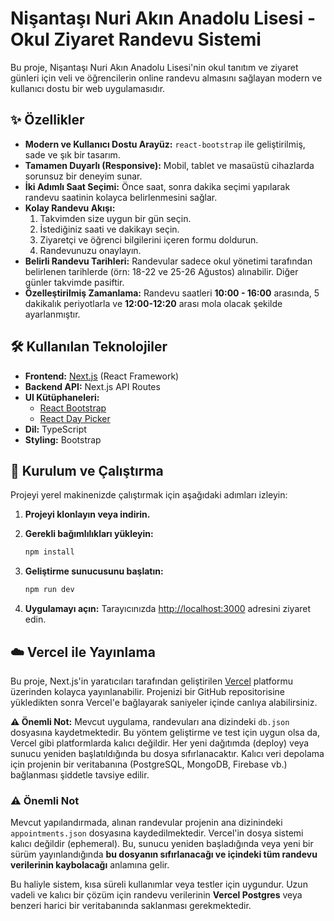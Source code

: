 # Nişantaşı Nuri Akın Anadolu Lisesi - Okul Ziyaret Randevu Sistemi

Bu proje, Nişantaşı Nuri Akın Anadolu Lisesi'nin okul tanıtım ve ziyaret günleri için veli ve öğrencilerin online randevu almasını sağlayan modern ve kullanıcı dostu bir web uygulamasıdır.

## ✨ Özellikler

- **Modern ve Kullanıcı Dostu Arayüz:** `react-bootstrap` ile geliştirilmiş, sade ve şık bir tasarım.
- **Tamamen Duyarlı (Responsive):** Mobil, tablet ve masaüstü cihazlarda sorunsuz bir deneyim sunar.
- **İki Adımlı Saat Seçimi:** Önce saat, sonra dakika seçimi yapılarak randevu saatinin kolayca belirlenmesini sağlar.
- **Kolay Randevu Akışı:**
    1.  Takvimden size uygun bir gün seçin.
    2.  İstediğiniz saati ve dakikayı seçin.
    3.  Ziyaretçi ve öğrenci bilgilerini içeren formu doldurun.
    4.  Randevunuzu onaylayın.
- **Belirli Randevu Tarihleri:** Randevular sadece okul yönetimi tarafından belirlenen tarihlerde (örn: 18-22 ve 25-26 Ağustos) alınabilir. Diğer günler takvimde pasiftir.
- **Özelleştirilmiş Zamanlama:** Randevu saatleri **10:00 - 16:00** arasında, 5 dakikalık periyotlarla ve **12:00-12:20** arası mola olacak şekilde ayarlanmıştır.

## 🛠️ Kullanılan Teknolojiler

- **Frontend:** [Next.js](https://nextjs.org/) (React Framework)
- **Backend API:** Next.js API Routes
- **UI Kütüphaneleri:**
    - [React Bootstrap](https://react-bootstrap.github.io/)
    - [React Day Picker](http://react-day-picker.js.org/)
- **Dil:** TypeScript
- **Styling:** Bootstrap

## 🚀 Kurulum ve Çalıştırma

Projeyi yerel makinenizde çalıştırmak için aşağıdaki adımları izleyin:

1.  **Projeyi klonlayın veya indirin.**

2.  **Gerekli bağımlılıkları yükleyin:**
    ```bash
    npm install
    ```

3.  **Geliştirme sunucusunu başlatın:**
    ```bash
    npm run dev
    ```

4.  **Uygulamayı açın:**
    Tarayıcınızda [http://localhost:3000](http://localhost:3000) adresini ziyaret edin.

## ☁️ Vercel ile Yayınlama

Bu proje, Next.js'in yaratıcıları tarafından geliştirilen [Vercel](https://vercel.com/) platformu üzerinden kolayca yayınlanabilir. Projenizi bir GitHub repositorisine yükledikten sonra Vercel'e bağlayarak saniyeler içinde canlıya alabilirsiniz.

**⚠️ Önemli Not:** Mevcut uygulama, randevuları ana dizindeki `db.json` dosyasına kaydetmektedir. Bu yöntem geliştirme ve test için uygun olsa da, Vercel gibi platformlarda kalıcı değildir. Her yeni dağıtımda (deploy) veya sunucu yeniden başlatıldığında bu dosya sıfırlanacaktır. Kalıcı veri depolama için projenin bir veritabanına (PostgreSQL, MongoDB, Firebase vb.) bağlanması şiddetle tavsiye edilir.

### ⚠️ Önemli Not

Mevcut yapılandırmada, alınan randevular projenin ana dizinindeki `appointments.json` dosyasına kaydedilmektedir. Vercel'in dosya sistemi kalıcı değildir (ephemeral). Bu, sunucu yeniden başladığında veya yeni bir sürüm yayınlandığında **bu dosyanın sıfırlanacağı ve içindeki tüm randevu verilerinin kaybolacağı** anlamına gelir.

Bu haliyle sistem, kısa süreli kullanımlar veya testler için uygundur. Uzun vadeli ve kalıcı bir çözüm için randevu verilerinin **Vercel Postgres** veya benzeri harici bir veritabanında saklanması gerekmektedir.

